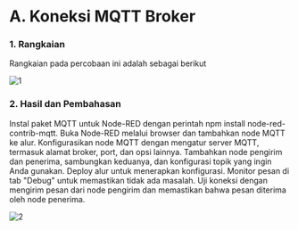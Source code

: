 # A. Koneksi MQTT Broker

### 1. Rangkaian
Rangkaian pada percobaan ini adalah sebagai berikut

![1](https://github.com/AlfinIzza01/Sistem-Embedded/assets/94149476/33cb40f8-d5f7-4028-aca8-c88399477e97)

### 2. Hasil dan Pembahasan
Instal paket MQTT untuk Node-RED dengan perintah npm install node-red-contrib-mqtt. Buka Node-RED melalui browser dan tambahkan node MQTT ke alur. Konfigurasikan node MQTT dengan mengatur server MQTT, termasuk alamat broker, port, dan opsi lainnya. Tambahkan node pengirim dan penerima, sambungkan keduanya, dan konfigurasi topik yang ingin Anda gunakan. Deploy alur untuk menerapkan konfigurasi. Monitor pesan di tab "Debug" untuk memastikan tidak ada masalah. Uji koneksi dengan mengirim pesan dari node pengirim dan memastikan bahwa pesan diterima oleh node penerima. 

![2](https://github.com/AlfinIzza01/Sistem-Embedded/assets/94149476/5f73463e-5dde-40f0-bfbe-40178b8343e9)
